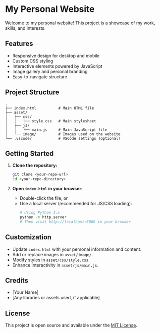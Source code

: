 # My Personal Website

Welcome to my personal website! This project is a showcase of my work, skills, and interests.

## Features

- Responsive design for desktop and mobile
- Custom CSS styling
- Interactive elements powered by JavaScript
- Image gallery and personal branding
- Easy-to-navigate structure

## Project Structure

```
.
├── index.html          # Main HTML file
├── asset/
│   ├── css/
│   │   └── style.css   # Main stylesheet
│   ├── js/
│   │   └── main.js     # Main JavaScript file
│   └── image/          # Images used on the website
└── .vscode/            # VSCode settings (optional)
```

## Getting Started

1. **Clone the repository:**
   ```bash
   git clone <your-repo-url>
   cd <your-repo-directory>
   ```

2. **Open `index.html` in your browser:**
   - Double-click the file, or
   - Use a local server (recommended for JS/CSS loading):
     ```bash
     # Using Python 3.x
     python -m http.server
     # Then visit http://localhost:8000 in your browser
     ```

## Customization

- Update `index.html` with your personal information and content.
- Add or replace images in `asset/image/`.
- Modify styles in `asset/css/style.css`.
- Enhance interactivity in `asset/js/main.js`.

## Credits

- [Your Name]
- [Any libraries or assets used, if applicable]

## License

This project is open source and available under the [MIT License](LICENSE). 
